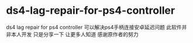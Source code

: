 # ds4-lag-repair-for-ps4-controller
ds4 lag repair for ps4 controller  可以解决ps4手柄连接安卓延迟问题  此软件并非本人开发 只是分享一下 让更多人知道 感谢原作者的努力

